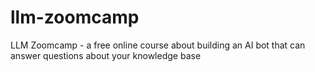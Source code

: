 # llm-zoomcamp
LLM Zoomcamp - a free online course about building an AI bot that can answer questions about your knowledge base
